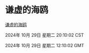 # 谦虚的海鸥
[谦虚的海鸥](http://219.139.197.74:56308/qxdho/course/base/hotlink/index.php)

2024年 10月 29日 星期二 20:10:02 CST

2024年 10月 29日 星期二 12:10:02 GMT
